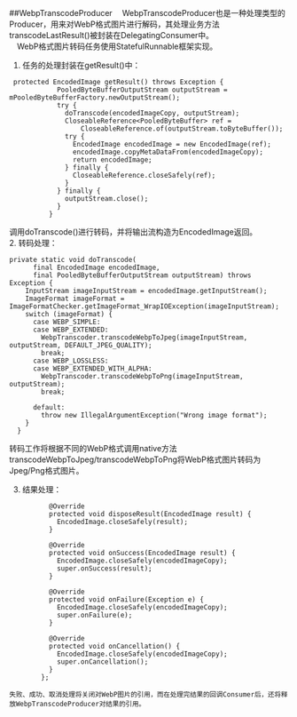##WebpTranscodeProducer
&#8195;WebpTranscodeProducer也是一种处理类型的Producer，用来对WebP格式图片进行解码，其处理业务方法transcodeLastResult()被封装在DelegatingConsumer中。   
&#8195;WebP格式图片转码任务使用StatefulRunnable框架实现。   
1. 任务的处理封装在getResult()中：
```
 protected EncodedImage getResult() throws Exception {
            PooledByteBufferOutputStream outputStream = mPooledByteBufferFactory.newOutputStream();
            try {
              doTranscode(encodedImageCopy, outputStream);
              CloseableReference<PooledByteBuffer> ref =
                  CloseableReference.of(outputStream.toByteBuffer());
              try {
                EncodedImage encodedImage = new EncodedImage(ref);
                encodedImage.copyMetaDataFrom(encodedImageCopy);
                return encodedImage;
              } finally {
                CloseableReference.closeSafely(ref);
              }
            } finally {
              outputStream.close();
            }
          }
```   
调用doTranscode()进行转码，并将输出流构造为EncodedImage返回。   
2. 转码处理：
```
private static void doTranscode(
      final EncodedImage encodedImage,
      final PooledByteBufferOutputStream outputStream) throws Exception {
    InputStream imageInputStream = encodedImage.getInputStream();
    ImageFormat imageFormat = ImageFormatChecker.getImageFormat_WrapIOException(imageInputStream);
    switch (imageFormat) {
      case WEBP_SIMPLE:
      case WEBP_EXTENDED:
        WebpTranscoder.transcodeWebpToJpeg(imageInputStream, outputStream, DEFAULT_JPEG_QUALITY);
        break;
      case WEBP_LOSSLESS:
      case WEBP_EXTENDED_WITH_ALPHA:
        WebpTranscoder.transcodeWebpToPng(imageInputStream, outputStream);
        break;

      default:
        throw new IllegalArgumentException("Wrong image format");
    }
  }
```   
转码工作将根据不同的WebP格式调用native方法transcodeWebpToJpeg/transcodeWebpToPng将WebP格式图片转码为Jpeg/Png格式图片。

3. 结果处理：
```
          @Override
          protected void disposeResult(EncodedImage result) {
            EncodedImage.closeSafely(result);
          }

          @Override
          protected void onSuccess(EncodedImage result) {
            EncodedImage.closeSafely(encodedImageCopy);
            super.onSuccess(result);
          }

          @Override
          protected void onFailure(Exception e) {
            EncodedImage.closeSafely(encodedImageCopy);
            super.onFailure(e);
          }

          @Override
          protected void onCancellation() {
            EncodedImage.closeSafely(encodedImageCopy);
            super.onCancellation();
          }
        };
```   
	失败、成功、取消处理将关闭对WebP图片的引用，而在处理完结果的回调Consumer后，还将释放WebpTranscodeProducer对结果的引用。
